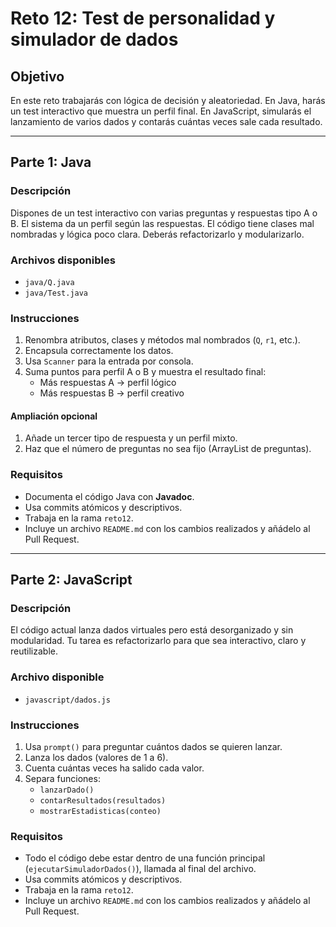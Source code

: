 # Reto 12: Test de personalidad y simulador de dados

## Objetivo

En este reto trabajarás con lógica de decisión y aleatoriedad. En Java, harás un test interactivo que muestra un perfil final. En JavaScript, simularás el lanzamiento de varios dados y contarás cuántas veces sale cada resultado.

---

## Parte 1: Java

### Descripción

Dispones de un test interactivo con varias preguntas y respuestas tipo A o B. El sistema da un perfil según las respuestas. El código tiene clases mal nombradas y lógica poco clara. Deberás refactorizarlo y modularizarlo.

### Archivos disponibles

- `java/Q.java`
- `java/Test.java`

### Instrucciones

1. Renombra atributos, clases y métodos mal nombrados (`Q`, `r1`, etc.).
2. Encapsula correctamente los datos.
3. Usa `Scanner` para la entrada por consola.
4. Suma puntos para perfil A o B y muestra el resultado final:
   - Más respuestas A → perfil lógico
   - Más respuestas B → perfil creativo

#### Ampliación opcional

1. Añade un tercer tipo de respuesta y un perfil mixto.
2. Haz que el número de preguntas no sea fijo (ArrayList de preguntas).

### Requisitos

- Documenta el código Java con **Javadoc**.
- Usa commits atómicos y descriptivos.
- Trabaja en la rama `reto12`.
- Incluye un archivo `README.md` con los cambios realizados y añádelo al Pull Request.

---

## Parte 2: JavaScript

### Descripción

El código actual lanza dados virtuales pero está desorganizado y sin modularidad. Tu tarea es refactorizarlo para que sea interactivo, claro y reutilizable.

### Archivo disponible

- `javascript/dados.js`

### Instrucciones

1. Usa `prompt()` para preguntar cuántos dados se quieren lanzar.
2. Lanza los dados (valores de 1 a 6).
3. Cuenta cuántas veces ha salido cada valor.
4. Separa funciones:
   - `lanzarDado()`
   - `contarResultados(resultados)`
   - `mostrarEstadisticas(conteo)`

### Requisitos

- Todo el código debe estar dentro de una función principal (`ejecutarSimuladorDados()`), llamada al final del archivo.
- Usa commits atómicos y descriptivos.
- Trabaja en la rama `reto12`.
- Incluye un archivo `README.md` con los cambios realizados y añádelo al Pull Request.
